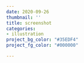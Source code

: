 ```yaml
---
date: 2020-09-26
thumbnail: ''
title: screenshot
categories:
- illustration
project_bg_color: "#35EDF4"
project_fg_color: "#000000"

---
```

